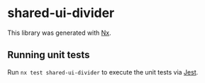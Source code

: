 # shared-ui-divider

This library was generated with [Nx](https://nx.dev).

## Running unit tests

Run `nx test shared-ui-divider` to execute the unit tests via [Jest](https://jestjs.io).
